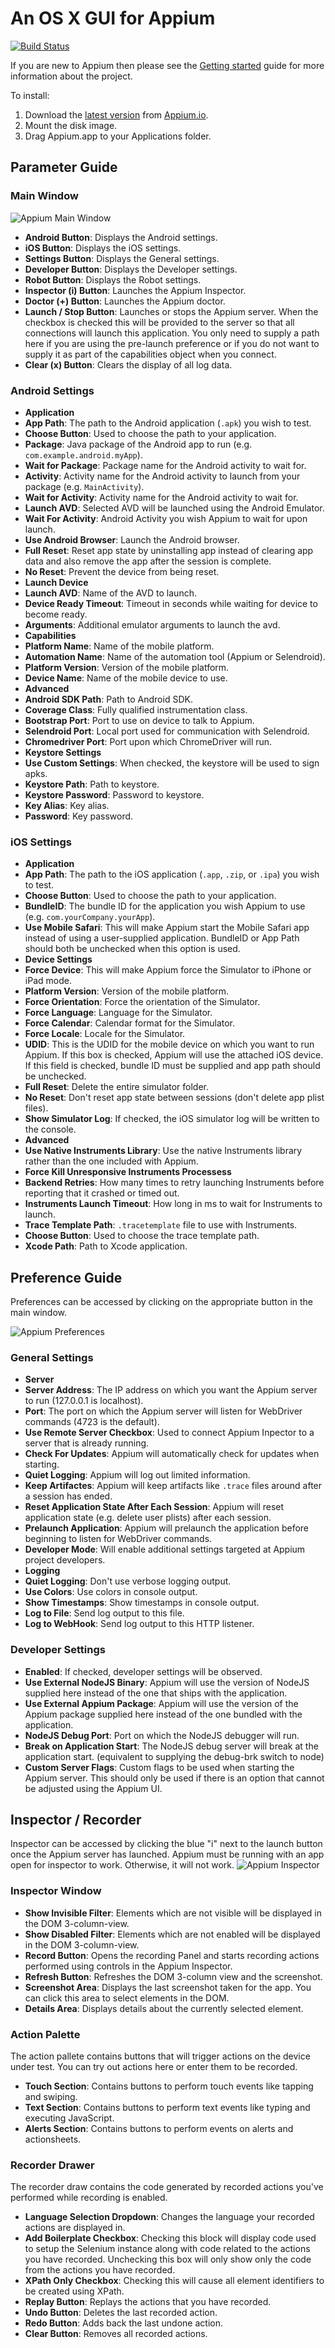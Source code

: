 An OS X GUI for Appium
=======================
[![Build Status](https://travis-ci.org/appium/appium-dot-app.svg?branch=master)](https://travis-ci.org/appium/appium-dot-app)

If you are new to Appium then please see the [Getting started](http://appium.io/getting-started.html) guide for more information
about the project.

To install:

1. Download the [latest version](https://bitbucket.org/appium/appium.app/downloads/appium.dmg) from [Appium.io](http://appium.io/).
2. Mount the disk image.
3. Drag Appium.app to your Applications folder.

## Parameter Guide

### Main Window

![Appium Main Window](/README-files/images/mainwindow.png "Appium Main Window")

* **Android Button**: Displays the Android settings.
* **iOS Button**: Displays the iOS settings.
* **Settings Button**: Displays the General settings.
* **Developer Button**: Displays the Developer settings.
* **Robot Button**: Displays the Robot settings.
* **Inspector (i) Button**: Launches the Appium Inspector.
* **Doctor (+) Button**: Launches the Appium doctor.
* **Launch / Stop Button**: Launches or stops the Appium server.
 When the checkbox is checked this will be provided to the server so that all connections will launch this application.
 You only need to supply a path here if you are using the pre-launch preference or if you do not want to supply it as
 part of the capabilities object when you connect.
* **Clear (x) Button**: Clears the display of all log data.

### Android Settings

* **Application**
 * **App Path**: The path to the Android application (`.apk`) you wish to test.
 * **Choose Button**: Used to choose the path to your application.
 * **Package**: Java package of the Android app to run (e.g. `com.example.android.myApp`).
 * **Wait for Package**: Package name for the Android activity to wait for.
 * **Activity**: Activity name for the Android activity to launch from your package (e.g. `MainActivity`).
 * **Wait for Activity**: Activity name for the Android activity to wait for.
 * **Launch AVD**: Selected AVD will be launched using the Android Emulator.
 * **Wait For Activity**: Android Activity you wish Appium to wait for upon launch.
 * **Use Android Browser**: Launch the Android browser.
 * **Full Reset**: Reset app state by uninstalling app instead of clearing app data and also remove the app after the
   session is complete.
 * **No Reset**: Prevent the device from being reset.
* **Launch Device**
 * **Launch AVD**: Name of the AVD to launch.
 * **Device Ready Timeout**: Timeout in seconds while waiting for device to become ready.
 * **Arguments**: Additional emulator arguments to launch the avd.
* **Capabilities**
 * **Platform Name**: Name of the mobile platform.
 * **Automation Name**: Name of the automation tool (Appium or Selendroid).
 * **Platform Version**: Version of the mobile platform.
 * **Device Name**: Name of the mobile device to use.
* **Advanced**
 * **Android SDK Path**: Path to Android SDK.
 * **Coverage Class**: Fully qualified instrumentation class.
 * **Bootstrap Port**: Port to use on device to talk to Appium.
 * **Selendroid Port**: Local port used for communication with Selendroid.
 * **Chromedriver Port**: Port upon which ChromeDriver will run.
* **Keystore Settings**
 * **Use Custom Settings**: When checked, the keystore will be used to sign apks.
 * **Keystore Path**: Path to keystore.
 * **Keystore Password**: Password to keystore.
 * **Key Alias**: Key alias.
 * **Password**: Key password.

### iOS Settings

* **Application**
 * **App Path**: The path to the iOS application (`.app`, `.zip`, or `.ipa`) you wish to test.
 * **Choose Button**: Used to choose the path to your application.
 * **BundleID**: The bundle ID for the application you wish Appium to use (e.g. `com.yourCompany.yourApp`).
 * **Use Mobile Safari**: This will make Appium start the Mobile Safari app instead of using a user-supplied application.
   BundleID or App Path should both be unchecked when this option is used.
* **Device Settings**
 * **Force Device**: This will make Appium force the Simulator to iPhone or iPad mode.
 * **Platform Version**: Version of the mobile platform.
 * **Force Orientation**: Force the orientation of the Simulator.
 * **Force Language**: Language for the Simulator.
 * **Force Calendar**: Calendar format for the Simulator.
 * **Force Locale**: Locale for the Simulator.
 * **UDID**: This is the UDID for the mobile device on which you want to run Appium. If this box is checked, Appium will
   use the attached iOS device. If this field is checked, bundle ID must be supplied and app path should be unchecked.
 * **Full Reset**: Delete the entire simulator folder.
 * **No Reset**: Don't reset app state between sessions (don't delete app plist files).
 * **Show Simulator Log**: If checked, the iOS simulator log will be written to the console.
* **Advanced**
 * **Use Native Instruments Library**: Use the native Instruments library rather than the one included with Appium.
 * **Force Kill Unresponsive Instruments Processess**
 * **Backend Retries**: How many times to retry launching Instruments before reporting that it crashed or timed out.
 * **Instruments Launch Timeout**: How long in ms to wait for Instruments to launch.
 * **Trace Template Path**: `.tracetemplate` file to use with Instruments.
 * **Choose Button**: Used to choose the trace template path.
 * **Xcode Path**: Path to Xcode application.

## Preference Guide

Preferences can be accessed by clicking on the appropriate button in the main window.

![Appium Preferences](/README-files/images/preferences.png "Appium General Settings")

### General Settings

* **Server**
 * **Server Address**: The IP address on which you want the Appium server to run (127.0.0.1 is localhost).
 * **Port**: The port on which the Appium server will listen for WebDriver commands (4723 is the default).
 * **Use Remote Server Checkbox**: Used to connect Appium Inpector to a server that is already running.
 * **Check For Updates**: Appium will automatically check for updates when starting.
 * **Quiet Logging**: Appium will log out limited information.
 * **Keep Artifactes**: Appium will keep artifacts like `.trace` files around after a session has ended.
 * **Reset Application State After Each Session**: Appium will reset application state (e.g. delete user plists)
   after each session.
 * **Prelaunch Application**: Appium will prelaunch the application before beginning to listen for WebDriver
   commands.
 * **Developer Mode**: Will enable additional settings targeted at Appium project developers.
* **Logging**
 * **Quiet Logging**: Don't use verbose logging output.
 * **Use Colors**: Use colors in console output.
 * **Show Timestamps**: Show timestamps in console output.
 * **Log to File**: Send log output to this file.
 * **Log to WebHook**: Send log output to this HTTP listener.

### Developer Settings

* **Enabled**: If checked, developer settings will be observed.
* **Use External NodeJS Binary**: Appium will use the version of NodeJS supplied here instead of the one that ships
  with the application.
* **Use External Appium Package**: Appium will use the version of the Appium package supplied here instead of the one
  bundled with the application.
* **NodeJS Debug Port**: Port on which the NodeJS debugger will run.
* **Break on Application Start**: The NodeJS debug server will break at the application start. (equivalent to
  supplying the debug-brk switch to node)
* **Custom Server Flags**: Custom flags to be used when starting the Appium server. This should only be used if there is
  an option that cannot be adjusted using the Appium UI.

## Inspector / Recorder

Inspector can be accessed by clicking the blue "i" next to the launch button once the Appium server has launched.
Appium must be running with an app open for inspector to work. Otherwise, it will not work.
![Appium Inspector](/README-files/images/inspector.png "Appium Inspector")

### Inspector Window

* **Show Invisible Filter**: Elements which are not visible will be displayed in the DOM 3-column-view.
* **Show Disabled Filter**: Elements which are not enabled will be displayed in the DOM 3-column-view.
* **Record Button**: Opens the recording Panel and starts recording actions performed using controls in the Appium
  Inspector.
* **Refresh Button**: Refreshes the DOM 3-column view and the screenshot.
* **Screenshot Area**: Displays the last screenshot taken for the app. You can click this area to select elements
  in the DOM.
* **Details Area**: Displays details about the currently selected element.

### Action Palette

The action pallete contains buttons that will trigger actions on the device under test. You can try out actions here
or enter them to be recorded.

* **Touch Section**: Contains buttons to perform touch events like tapping and swiping.
* **Text Section**: Contains buttons to perform text events like typing and executing JavaScript.
* **Alerts Section**: Contains buttons to perform events on alerts and actionsheets.

### Recorder Drawer

The recorder draw contains the code generated by recorded actions you've performed while recording
is enabled.

* **Language Selection Dropdown**: Changes the language your recorded actions are displayed in.
* **Add Boilerplate Checkbox**: Checking this block will display code used to setup the Selenium instance along
  with code related to the actions you have recorded. Unchecking this box will only show only the code from the actions
  you have recorded.
* **XPath Only Checkbox**: Checking this will cause all element identifiers to be created using XPath.
* **Replay Button**: Replays the actions that you have recorded.
* **Undo Button**: Deletes the last recorded action.
* **Redo Button**: Adds back the last undone action.
* **Clear Button**: Removes all recorded actions.
